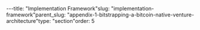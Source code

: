 ---title: "Implementation Framework"slug: "implementation-framework"parent_slug: "appendix-1-bitstrapping-a-bitcoin-native-venture-architecture"type: "section"order: 5